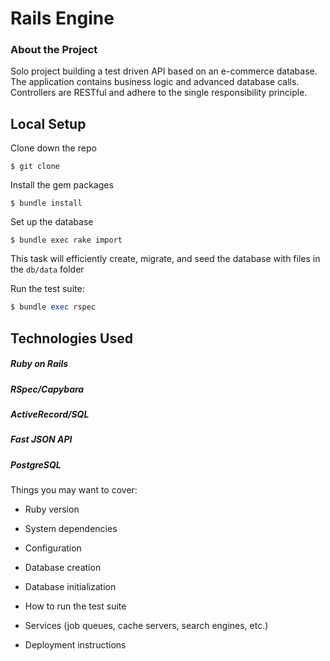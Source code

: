 # Rails Engine

### About the Project

Solo project building a test driven API based on an e-commerce database. The application contains business logic and advanced database calls. Controllers are RESTful and adhere to the single responsibility principle.

## Local Setup

Clone down the repo
```
$ git clone
```

Install the gem packages
```
$ bundle install
```

Set up the database
```
$ bundle exec rake import
```
This task will efficiently create, migrate, and seed the database with files in the `db/data` folder

Run the test suite:
```ruby
$ bundle exec rspec
```

## Technologies Used                                           

##### Ruby on Rails
##### RSpec/Capybara
##### ActiveRecord/SQL
##### Fast JSON API
##### PostgreSQL

Things you may want to cover:

* Ruby version

* System dependencies

* Configuration

* Database creation

* Database initialization

* How to run the test suite

* Services (job queues, cache servers, search engines, etc.)

* Deployment instructions


